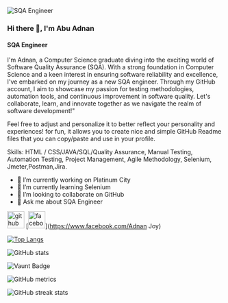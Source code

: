 ![SQA Engineer](https://arturssmirnovs.https://scontent.fdac31-1.fna.fbcdn.net/v/t1.6435-9/47350598_766312617055814_5949422826229334016_n.jpg?_nc_cat=105&ccb=1-7&_nc_sid=5f2048&_nc_eui2=AeHWs-b1PLkVfYXyLJqyD_cirfdM4pzKmPat90zinMqY9q7asQX8NLlqyUZAZBtk2m77jk7vjGp2xhBqjgPVjayI&_nc_ohc=9PCdLLdvI5oAb4pDG6Z&_nc_ht=scontent.fdac31-1.fna&oh=00_AfAcY9QWejKoSVfHAEpN9SxAcT2KZn6Vlive-bK5QYfzlw&oe=66477591github.io/github-profile-readme-generator/images/banner.png)
### Hi there 👋, I'm Abu Adnan
#### SQA Engineer
 I'm Adnan, a Computer Science graduate diving into the exciting world of Software Quality Assurance (SQA). With a strong foundation in Computer Science and a keen interest in ensuring software reliability and excellence, I've embarked on my journey as a new SQA engineer. Through my GitHub account, I aim to showcase my passion for testing methodologies, automation tools, and continuous improvement in software quality. Let's collaborate, learn, and innovate together as we navigate the realm of software development!"

Feel free to adjust and personalize it to better reflect your personality and experiences! for fun, it allows you to create nice and simple GitHub Readme files that you can copy/paste and use in your profile.

Skills: HTML / CSS/JAVA/SQL/Quality Assurance, Manual Testing, Automation Testing, Project Management, Agile  Methodology, Selenium, Jmeter,Postman,Jira. 

- 🔭 I’m currently working on Platinum City 
- 🌱 I’m currently learning Selenium 
- 👯 I’m looking to collaborate on GitHub 
- 💬 Ask me about SQA Engineer 


[<img src='https://cdn.jsdelivr.net/npm/simple-icons@3.0.1/icons/github.svg' alt='github' height='40'>](https://github.com/joyadnan1234)  [<img src='https://cdn.jsdelivr.net/npm/simple-icons@3.0.1/icons/facebook.svg' alt='facebook' height='40'>](https://www.facebook.com/Adnan Joy)  

[![Top Langs](https://github-readme-stats.vercel.app/api/top-langs/?username=joyadnan1234)](https://github.com/anuraghazra/github-readme-stats)

![GitHub stats](https://github-readme-stats.vercel.app/api?username=joyadnan1234&show_icons=true&count_private=true)  

![Vaunt Badge](https://api.vaunt.dev/v1/github/entities/joyadnan1234/contributions?format=svg&private=true)  

![GitHub metrics](https://metrics.lecoq.io/joyadnan1234)  

![GitHub streak stats](https://streak-stats.demolab.com/?user=joyadnan1234)  

